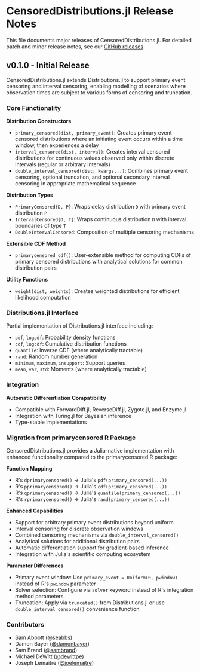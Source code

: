 # CensoredDistributions.jl Release Notes

This file documents major releases of CensoredDistributions.jl.
For detailed patch and minor release notes, see our
[GitHub releases](https://github.com/EpiAware/CensoredDistributions.jl/releases).

## v0.1.0 - Initial Release

CensoredDistributions.jl extends Distributions.jl to support primary event
censoring and interval censoring, enabling modelling of scenarios where
observation times are subject to various forms of censoring and truncation.

### Core Functionality

**Distribution Constructors**
- `primary_censored(dist, primary_event)`: Creates primary event censored
  distributions where an initiating event occurs within a time window, then
  experiences a delay
- `interval_censored(dist, interval)`: Creates interval censored distributions
  for continuous values observed only within discrete intervals (regular or
  arbitrary intervals)
- `double_interval_censored(dist; kwargs...)`: Combines primary event
  censoring, optional truncation, and optional secondary interval censoring
  in appropriate mathematical sequence

**Distribution Types**
- `PrimaryCensored{D, P}`: Wraps delay distribution `D` with primary event
  distribution `P`
- `IntervalCensored{D, T}`: Wraps continuous distribution `D` with interval
  boundaries of type `T`
- `DoubleIntervalCensored`: Composition of multiple censoring mechanisms

**Extensible CDF Method**
- `primarycensored_cdf()`: User-extensible method for computing CDFs of
  primary censored distributions with analytical solutions for common
  distribution pairs

**Utility Functions**
- `weight(dist, weights)`: Creates weighted distributions for efficient
  likelihood computation

### Distributions.jl Interface

Partial implementation of Distributions.jl interface including:
- `pdf`, `logpdf`: Probability density functions
- `cdf`, `logcdf`: Cumulative distribution functions
- `quantile`: Inverse CDF (where analytically tractable)
- `rand`: Random number generation
- `minimum`, `maximum`, `insupport`: Support queries
- `mean`, `var`, `std`: Moments (where analytically tractable)

### Integration

**Automatic Differentiation Compatibility**
- Compatible with ForwardDiff.jl, ReverseDiff.jl, Zygote.jl, and Enzyme.jl
- Integration with Turing.jl for Bayesian inference
- Type-stable implementations


### Migration from primarycensored R Package

CensoredDistributions.jl provides a Julia-native implementation with enhanced
functionality compared to the primarycensored R package:

**Function Mapping**
- R's `dprimarycensored()` → Julia's `pdf(primary_censored(...))`
- R's `pprimarycensored()` → Julia's `cdf(primary_censored(...))`
- R's `qprimarycensored()` → Julia's `quantile(primary_censored(...))`
- R's `rprimarycensored()` → Julia's `rand(primary_censored(...))`

**Enhanced Capabilities**
- Support for arbitrary primary event distributions beyond uniform
- Interval censoring for discrete observation windows
- Combined censoring mechanisms via `double_interval_censored()`
- Analytical solutions for additional distribution pairs
- Automatic differentiation support for gradient-based inference
- Integration with Julia's scientific computing ecosystem

**Parameter Differences**
- Primary event window: Use `primary_event = Uniform(0, pwindow)` instead of
  R's `pwindow` parameter
- Solver selection: Configure via `solver` keyword instead of R's
  integration method parameters
- Truncation: Apply via `truncated()` from Distributions.jl or use
  `double_interval_censored()` convenience function


### Contributors

- Sam Abbott ([@seabbs](https://github.com/seabbs))
- Damon Bayer ([@damonbayer](https://github.com/damonbayer))
- Sam Brand ([@sambrand](https://github.com/sambrand))
- Michael DeWitt ([@dewittpe](https://github.com/dewittpe))
- Joseph Lemaitre ([@joelemaitre](https://github.com/joelemaitre))
